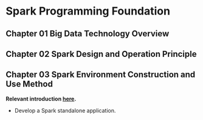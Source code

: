 # Spark Programming Foundation
## Chapter 01 Big Data Technology Overview
## Chapter 02 Spark Design and Operation Principle
## Chapter 03 Spark Environment Construction and Use Method
**Relevant introduction [here]().**
* Develop a Spark standalone application. 
